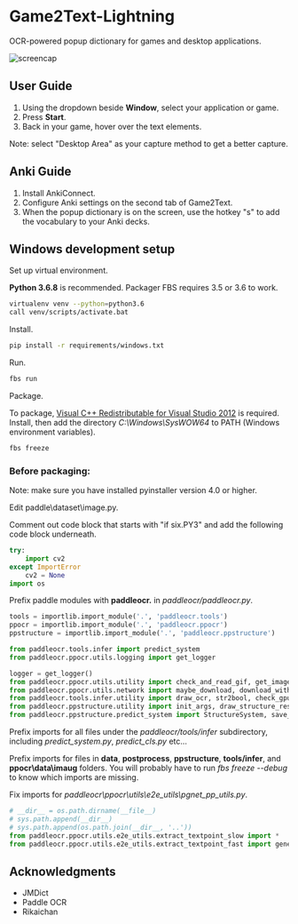 # Game2Text-Lightning
OCR-powered popup dictionary for games and desktop applications.

![screencap](https://user-images.githubusercontent.com/13146030/177033791-eb5eba1b-e7cd-44ba-aa06-6836a3b71e75.jpg)

## User Guide
1. Using the dropdown beside **Window**, select your application or game.
2. Press **Start**. 
3. Back in your game, hover over the text elements.

Note: select "Desktop Area" as your capture method to get a better capture.

## Anki Guide
1. Install AnkiConnect.
2. Configure Anki settings on the second tab of Game2Text.
3. When the popup dictionary is on the screen, use the hotkey "s" to add the vocabulary to your Anki decks.

## Windows development setup

Set up virtual environment. 

**Python 3.6.8** is recommended. Packager FBS requires 3.5 or 3.6 to work.

```bash
virtualenv venv --python=python3.6
call venv/scripts/activate.bat
```

Install.

```bash
pip install -r requirements/windows.txt
```

Run.

```bash
fbs run
```

Package.

To package, [Visual C++ Redistributable for Visual Studio 2012](https://www.microsoft.com/en-us/download/details.aspx?id=30679) is required. Install, then add the directory *C:\Windows\SysWOW64* to PATH (Windows environment variables).

```bash
fbs freeze
```

### Before packaging:

Note: make sure you have installed pyinstaller version 4.0 or higher.

Edit paddle\dataset\image.py.

Comment out code block that starts with "if six.PY3" and add the following code block underneath.

```python
try:
    import cv2
except ImportError
    cv2 = None
import os
```

Prefix paddle modules with **paddleocr.** in *paddleocr/paddleocr.py*.

```python
tools = importlib.import_module('.', 'paddleocr.tools')
ppocr = importlib.import_module('.', 'paddleocr.ppocr')
ppstructure = importlib.import_module('.', 'paddleocr.ppstructure')

from paddleocr.tools.infer import predict_system
from paddleocr.ppocr.utils.logging import get_logger

logger = get_logger()
from paddleocr.ppocr.utils.utility import check_and_read_gif, get_image_file_list
from paddleocr.ppocr.utils.network import maybe_download, download_with_progressbar, is_link, confirm_model_dir_url
from paddleocr.tools.infer.utility import draw_ocr, str2bool, check_gpu
from paddleocr.ppstructure.utility import init_args, draw_structure_result
from paddleocr.ppstructure.predict_system import StructureSystem, save_structure_res
```

Prefix imports for all files under the *paddleocr/tools/infer* subdirectory, including *predict_system.py*, *predict_cls.py* etc...

Prefix imports for files in **data**, **postprocess**, **ppstructure**, **tools/infer**, and **ppocr\data\imaug** folders. You will probably have to run *fbs freeze --debug* to know which imports are missing.

Fix imports for *paddleocr\ppocr\utils\e2e_utils\pgnet_pp_utils.py*.

```python
# __dir__ = os.path.dirname(__file__)
# sys.path.append(__dir__)
# sys.path.append(os.path.join(__dir__, '..'))
from paddleocr.ppocr.utils.e2e_utils.extract_textpoint_slow import *
from paddleocr.ppocr.utils.e2e_utils.extract_textpoint_fast import generate_pivot_list_fast, restore_poly
```

## Acknowledgments
- JMDict
- Paddle OCR
- Rikaichan
